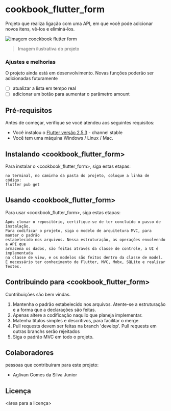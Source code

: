 # cookbook_flutter_form

Projeto que realiza ligação com uma API, em que você pode adicionar novos itens, vê-los e eliminá-los.

<img src="https://i.postimg.cc/gkxcW82g/flutter-coockbook-form.png" alt="imagem coockbook flutter form">

> Imagem ilustrativa do projeto

### Ajustes e melhorias

O projeto ainda está em desenvolvimento. Novas funções poderão ser adicionadas futuramente

- [ ] atualizar a lista em tempo real
- [ ] adicionar um botão para aumentar o parâmetro amount

## Pré-requisitos

Antes de começar, verifique se você atendeu aos seguintes requisitos:
* Você instalou o <a href="https://docs.flutter.dev/development/tools/sdk/releases">Flutter versão 2.5.3</a> - channel stable
* Você tem uma máquina Windows / Linux / Mac.

## Instalando <cookbook_flutter_form>

Para instalar o <cookbook_flutter_form>, siga estas etapas:

```
no terminal, no caminho da pasta do projeto, coloque a linha de código:
flutter pub get 
```

## Usando <cookbook_flutter_form>

Para usar <cookbook_flutter_form>, siga estas etapas:

```
Após clonar o repositório, certifique-se de ter concluído o passo de instalação.
Para codificar o projeto, siga o modelo de arquitetura MVC, para manter o padrão
estabelecido nos arquivos. Nessa estruturação, as operações envolvendo a API que
armazena os dados, são feitas através da classe de controle, a UI é implementada
na classe de view, e os modelos são feitos dentro da classe de model.
É necessário ter conhecimento de Flutter, MVC, Mobx, SQLite e realizar Testes.
```

## Contribuindo para <cookbook_flutter_form>

Contribuições são bem vindas.

1.  Mantenha o padrão estabelecido nos arquivos. Atente-se a estruturação e a forma que a declarações são feitas.
2.  Apenas altere a codificação naquilo que planeja implementar.
3.  Matenha títulos simples e descritivos, para facilitar o merge.
4.  Pull requests devem ser feitas na branch 'develop'. Pull requests em outras branchs serão rejeitados
5.  Siga o padrão MVC em todo o projeto.

 
## Colaboradores

pessoas que contribuíram para este projeto:

- Aglivan Gomes da Silva Junior

## Licença

<área para a licença>
